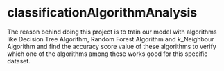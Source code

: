 # classificationAlgorithmAnalysis
The reason behind doing this project is to train our model with algorithms like Decision Tree Algorithm, Random Forest Algorithm and k_Neighbour Algorithm and find the accuracy score value of these algorithms to verify which one of the algorithms among these works good for this specific dataset.
